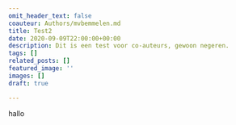 ```yaml
---
omit_header_text: false
coauteur: Authors/mvbemmelen.md
title: Test2
date: 2020-09-09T22:00:00+00:00
description: Dit is een test voor co-auteurs, gewoon negeren.
tags: []
related_posts: []
featured_image: ''
images: []
draft: true

---
```

hallo